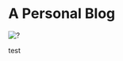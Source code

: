 # A Personal Blog

![?](https://onedrive.gimhoy.com/1drv/aHR0cHM6Ly8xZHJ2Lm1zL3UvcyFBcU1aYnp1UXg2aXhpZHRHZGJtVWFjOFJKU1lKb1E=.jpg)

test
